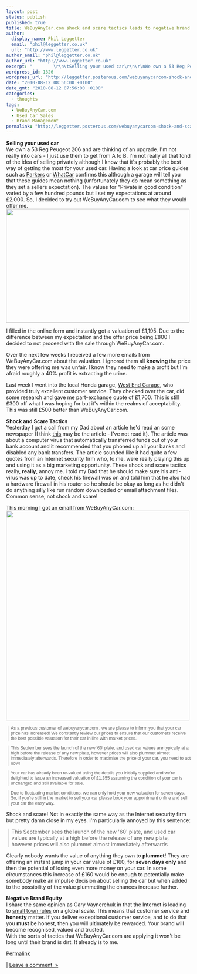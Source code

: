 ```yaml
---
layout: post
status: publish
published: true
title: WeBuyAnyCar.com shock and scare tactics leads to negative brand equity
author:
  display_name: Phil Leggetter
  email: "phil@leggetter.co.uk"
  url: "http://www.leggetter.co.uk"
author_email: "phil@leggetter.co.uk"
author_url: "http://www.leggetter.co.uk"
excerpt: "        \r\n\tSelling your used car\r\n\r\nWe own a 53 Reg Peugeot 206 and are thinking of an upgrade. I'm not really into cars - I just use them to get from A to B. I'm not really all that fond of the idea of selling privately although I know that it's probabl..."
wordpress_id: 1326
wordpress_url: "http://leggetter.posterous.com/webuyanycarcom-shock-and-scare-tactics-leads"
date: "2010-08-12 08:56:00 +0100"
date_gmt: "2010-08-12 07:56:00 +0100"
categories:
  - thoughts
tags:
  - WeBuyAnyCar.com
  - Used Car Sales
  - Brand Management
permalink: "http://leggetter.posterous.com/webuyanycarcom-shock-and-scare-tactics-leads"
---
```


<p><strong>Selling your used car</strong><br />
We own a 53 Reg Peugeot 206 and are thinking of an upgrade. I'm not really into cars - I just use them to get from A to B. I'm not really all that fond of the idea of selling privately although I know that it's probably the best way of getting the most for your used car. Having a look at car price guides such as <a href="http://www.parkers.co.uk/cars/prices/">Parkers</a> or <a href="http://www.whatcar.com/valuations">WhatCar</a> confirms this although a garage will tell you that these guides mean nothing (unfortunately they do mean something as they set a sellers expectation). The values for "Private in good condition" varied by a few hundred pounds but I set my expectations at around £2,000. So, I decided to try out WeBuyAnyCar.com to see what they would offer me.<br />
<a href="http://posterous.com/getfile/files.posterous.com/leggetter/RhiVaoIGAu9XsGTjI1vyNclCVqLoIMeoI1nrDoaYtN9wjopagrbhsfF1CWsN/WeBuyAnyCar-com_1-195k.png"><img src="http://posterous.com/getfile/files.posterous.com/leggetter/zl3Pb2AgattEBdw8EjQCszIFXfji2HvEFjh5mvMxRAL2FgSBL4Cnj49zWaVi/WeBuyAnyCar-com_1-195k.png.scaled.500.jpg" alt="" width="500" height="309" /></a></p>
<p><a href="http://posterous.com/getfile/files.posterous.com/leggetter/RhiVaoIGAu9XsGTjI1vyNclCVqLoIMeoI1nrDoaYtN9wjopagrbhsfF1CWsN/WeBuyAnyCar-com_1-195k.png"></a>I filled in the online form and instantly got a valuation of £1,195. Due to the difference between my expectation and the offer price being £800 I decided to not proceed with the sale through WeBuyAnyCar.com.</p>
<p><a id="more"></a><a id="more-1326"></a></p>
<p>Over the next few weeks I received a few more emails from WeBuyAnyCar.com about the valuation. I ignored them all <strong>knowing </strong>the price they were offering me was unfair. I know they need to make a profit but I'm afraid roughly a 40% profit is extracting the urine.</p>
<p>Last week I went into the local Honda garage, <a href="http://www.westendgarage.net/">West End Garage</a>, who provided truly excellent customer service. They checked over the car, did some research and gave me part-exchange quote of £1,700. This is still £300 off what I was hoping for but it's within the realms of acceptability. This was still £500 better than WeBuyAnyCar.com.</p>
<p><strong>Shock and Scare Tactics</strong><br />
Yesterday I got a call from my Dad about an article he'd read an some newspaper (I think <a href="http://www.telegraph.co.uk/finance/personalfinance/consumertips/banking/7938184/Eastern-European-cyber-criminals-draining-British-bank-accounts.html">this</a> may be the article - I've not read it). The article was about a computer virus that automatically transferred funds out of your bank account and it recommended that you phoned up all your banks and disabled any bank transfers. The article sounded like it had quite a few quotes from an Internet security firm who, to me, were really playing this up and using it as a big marketing opportunity. These shock and scare tactics really, <strong>really</strong>, annoy me. I told my Dad that he should make sure his anti-virus was up to date, check his firewall was on and told him that he also had a hardware firewall in his router so he should be okay as long as he didn't do anything silly like run random downloaded or email attachment files. Common sense, not shock and scare!</p>
<p>This morning I got an email from WeBuyAnyCar.com:<br />
<a href="http://posterous.com/getfile/files.posterous.com/leggetter/5O2NUy2UbyM2y38RXLuKsz1Tuxsm0DfHZKM3fa1tqjrlncXKzkeMszeKBSAa/WeBuyAnyCar-com_1-355k.png"><img src="http://posterous.com/getfile/files.posterous.com/leggetter/eJHTzgDOZOJyZHLxls4Q6x00WNHGe7H9Ymep34PVGMNXSGlOLfIAoFpaxr1t/WeBuyAnyCar-com_1-355k.png.scaled.500.jpg" alt="" width="500" height="570" /></a></p>
<blockquote class="gmail_quote" style="margin-top: 0px; margin-right: 0px; margin-bottom: 0px; margin-left: 0.8ex; border-left-width: 1px; border-left-color: #cccccc; border-left-style: solid; padding-left: 1ex; font-family: arial, sans-serif; font-size: 12px;"><p>As a previous customer of webuyanycar.com , we are please to inform you that your car price has increased! We constantly review our prices to ensure that our customers receive the best possible valuation for their car in line with market prices.</p></blockquote>
<blockquote class="gmail_quote" style="margin-top: 0px; margin-right: 0px; margin-bottom: 0px; margin-left: 0.8ex; border-left-width: 1px; border-left-color: #cccccc; border-left-style: solid; padding-left: 1ex; font-family: arial, sans-serif; font-size: 12px;"><p>This September sees the launch of the new '60' plate, and used car values are typically at a high before the release of any new plate, however prices will also plummet almost immediately afterwards. Therefore in order to maximise the price of your car, you need to act now!</p></blockquote>
<blockquote class="gmail_quote" style="margin-top: 0px; margin-right: 0px; margin-bottom: 0px; margin-left: 0.8ex; border-left-width: 1px; border-left-color: #cccccc; border-left-style: solid; padding-left: 1ex; font-family: arial, sans-serif; font-size: 12px;"><p>Your car has already been re-valued using the details you initially supplied and we're delighted to issue an increased valuation of £1,355 assuming the condition of your car is unchanged and still available for sale.</p></blockquote>
<blockquote class="gmail_quote" style="margin-top: 0px; margin-right: 0px; margin-bottom: 0px; margin-left: 0.8ex; border-left-width: 1px; border-left-color: #cccccc; border-left-style: solid; padding-left: 1ex; font-family: arial, sans-serif; font-size: 12px;"><p>Due to fluctuating market conditions, we can only hold your new valuation for seven days. So, if you're still in the market to sell your car please book your appointment online and sell your car the easy way.</p></blockquote>
<p>Shock and scare! Not in exactly the same way as the Internet security firm but pretty damn close in my eyes. I'm particularly annoyed by this sentence:</p>
<blockquote class="gmail_quote" style="margin-top: 0px; margin-right: 0px; margin-bottom: 0px; margin-left: 0.8ex; border-left-width: 1px; border-left-color: #cccccc; border-left-style: solid; padding-left: 1ex;"><p>This September sees the launch of the new '60' plate, and used car values are typically at a high before the release of any new plate, however prices will also plummet almost immediately afterwards</p></blockquote>
<p>Clearly nobody wants the value of anything they own to <strong>plummet</strong>! They are offering an instant jump in your car value of £160, for <strong>seven days only</strong> and then the potential of losing even more money on your car. In some circumstances this increase of £160 would be enough to potentially make somebody make an impulse decision about selling the car but when added to the possibility of the value plummeting the chances increase further.</p>
<p><strong>Negative Brand Equity</strong><br />
I share the same opinion as Gary Vaynerchuk in that the Internet is leading to <a href="http://garyvaynerchuk.com/post/247583674/small-town-rules">small town rules</a> on a global scale. This means that customer service and <strong>honesty</strong> matter. If you deliver exceptional customer service, and to do that you <strong>must</strong> be honest, then you will ultimately be rewarded. Your brand will become recognised, valued and trusted.<br />
With the sorts of tactics that WeBuyAnyCar.com are applying it won't be long until their brand is dirt. It already is to me.</p>
<p><a href="http://leggetter.posterous.com/webuyanycarcom-shock-and-scare-tactics-leads">Permalink</a></p>
<p>| <a href="http://leggetter.posterous.com/webuyanycarcom-shock-and-scare-tactics-leads#comment">Leave a comment  »</a></p>

